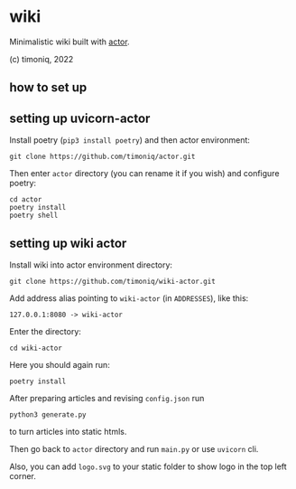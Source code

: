 # wiki

Minimalistic wiki built with [actor](https://github.com/timoniq/actor).

(c) timoniq, 2022

## how to set up

## setting up uvicorn-actor

Install poetry (`pip3 install poetry`) and then actor environment:

```shell
git clone https://github.com/timoniq/actor.git
```

Then enter `actor` directory (you can rename it if you wish) and configure poetry:

```shell
cd actor
poetry install
poetry shell
```

## setting up wiki actor

Install wiki into actor environment directory:

```shell
git clone https://github.com/timoniq/wiki-actor.git
```

Add address alias pointing to `wiki-actor` (in `ADDRESSES`), like this:

```
127.0.0.1:8080 -> wiki-actor
```

Enter the directory:

```shell
cd wiki-actor
```

Here you should again run:

```shell
poetry install
```

After preparing articles and revising `config.json` run

```
python3 generate.py
```

to turn articles into static htmls.

Then go back to `actor` directory and run `main.py` or use `uvicorn` cli.

Also, you can add `logo.svg` to your static folder to show logo in the top left corner.